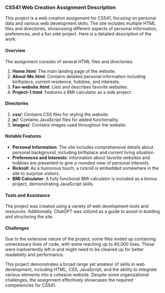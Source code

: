 ### CS541 Web Creation Assignment Description

This project is a web creation assignment for CS541, focusing on personal data and various web development skills. The site includes multiple HTML files and directories, showcasing different aspects of personal information, preferences, and a fun side project. Here is a detailed description of the work:

#### Overview

The assignment consists of several HTML files and directories:

1. **Home.html**: The main landing page of the website.
2. **About-Me.html**: Contains detailed personal information including birthplace, current residence, hobbies, and interests.
3. **Fav-website.html**: Lists and describes favorite websites.
4. **Project-1.html**: Features a BMI calculator as a side project.

#### Directories

1. **css/**: Contains CSS files for styling the website.
2. **js/**: Contains JavaScript files for added functionality.
3. **images/**: Contains images used throughout the website.

#### Notable Features

- **Personal Information**: The site includes comprehensive details about personal background, including birthplace and current living situation.
- **Preferences and Interests**: Information about favorite websites and hobbies are presented to give a rounded view of personal interests.
- **Rickroll**: As a humorous touch, a rickroll is embedded somewhere in the site to surprise visitors.
- **BMI Calculator**: A fully functional BMI calculator is included as a bonus project, demonstrating JavaScript skills.

#### Tools and Assistance

The project was created using a variety of web development tools and resources. Additionally, ChatGPT was utilized as a guide to assist in building and structuring the site.

#### Challenges

Due to the extensive nature of the project, some files ended up containing unnecessary lines of code, with some reaching up to 40,000 lines. These were inadvertently left in and might need to be cleaned up for better readability and performance.

This project demonstrates a broad range yet amateur of skills in web development, including HTML, CSS, JavaScript, and the ability to integrate various elements into a cohesive website. Despite some organizational challenges, the assignment effectively showcases the required competencies for CS541.
